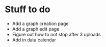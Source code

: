 Stuff to do
===========

* Add a graph creation page
* Add a graph edit page
* Figure out how to not stop after 3 uploads
* Add in data calendar
